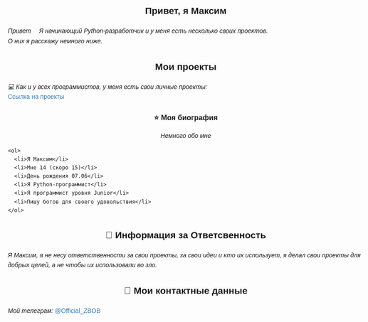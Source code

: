 <meta name='viewport' content='width=device-width, initial-scale=1'/><!DOCTYPE html>
<html lang="ru">
<head>
  <meta charset="UTF-8">
  <meta name="viewport" content="width=device-width, initial-scale=1">
  <title>Максим | Python разработчик</title>
  <meta name="description" content="Сайт начинающего Python разработчика Максима. Проекты, биография и контакты.">
  <style>
    body {
      font-family: Arial, sans-serif;
      line-height: 1.6;
      max-width: 800px;
      margin: 0 auto;
      padding: 20px;
    }
    
    .info p, .project, .Bio p, .Bio ol li , .Responsibility p{
      font-size: 17px;
    }

    h2, h3, .Bio p {
      text-align: center;
    }
    
    a {
      color: #2b7bbe;
      text-decoration: none;
    }
    
    a:hover {
      text-decoration: underline;
    }
    
    address {
      margin-top: 20px;
      font-style: normal;
    }
    
    ol {
      padding-left: 20px;
    }
  </style>
</head>
 
<body>
  <div class="info">
    <h2>Привет, я Максим</h2>
    <p><i>Привет 👋 Я начинающий Python-разработчик и у меня есть несколько своих проектов.<br>О них я расскажу немного ниже.</i></p>
  </div>
  
  <div class="project">
    <h2>Мои проекты</h2>
    <p><i>💻 Как и у всех программистов, у меня есть свои личные проекты:</i><br>
    <a href="https://t.me/ZBOBGLUCK" target="_blank" rel="noopener noreferrer">Ссылка на проекты</a></p>
  </div> 
  
  <div class="Bio">
    <h3>⭐ Моя биография</h3>
    <p><i>Немного обо мне</i></p>
    
    <ol>
      <li>Я Максим</li>
      <li>Мне 14 (скоро 15)</li>
      <li>День рождения 07.06</li>
      <li>Я Python-программист</li>
      <li>Я программист уровня Junior</li>
      <li>Пишу ботов для своего удовольствия</li>
    </ol>
  </div>
  
  <div class="Responsibility">
   <h2>🚫 Информация за Ответсвенность</h2>
   <p><i>Я Максим, я не несу ответственности за свои проекты, за свои идеи и кто их использует, я делал свои проекты для добрых целей, а не чтобы их использовали во зло.</i></p>
  </div>
  
  <address>
    <h2>🪪 Мои контактные данные</h2>
    <p><i>Мой телеграм:</i> <a href="https://t.me/Official_ZBOB" target="_blank" rel="noopener noreferrer">@Official_ZBOB</a></p>
  </address>
  
</body>
</html>
